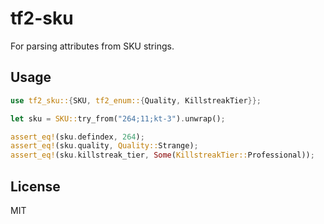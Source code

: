 # tf2-sku

For parsing attributes from SKU strings.

## Usage

```rs
use tf2_sku::{SKU, tf2_enum::{Quality, KillstreakTier}};

let sku = SKU::try_from("264;11;kt-3").unwrap();

assert_eq!(sku.defindex, 264);
assert_eq!(sku.quality, Quality::Strange);
assert_eq!(sku.killstreak_tier, Some(KillstreakTier::Professional));
```

## License

MIT